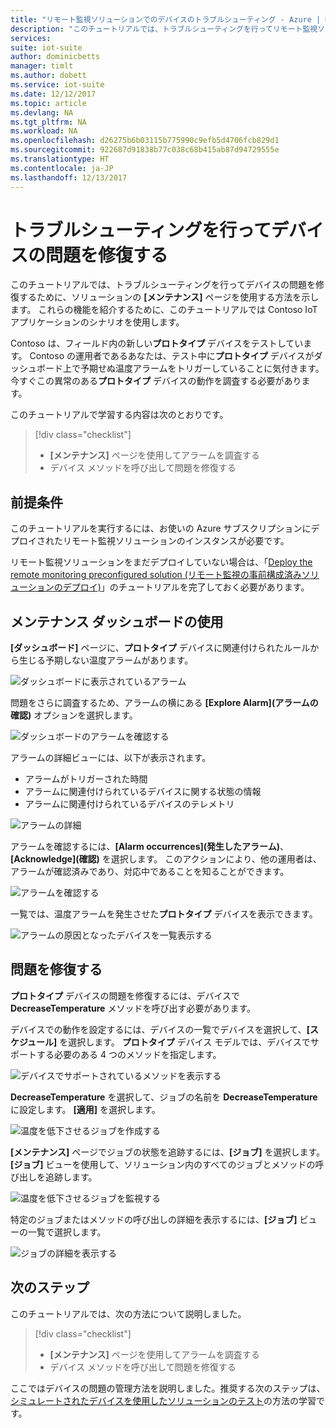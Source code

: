 ```yaml
---
title: "リモート監視ソリューションでのデバイスのトラブルシューティング - Azure | Microsoft Docs"
description: "このチュートリアルでは、トラブルシューティングを行ってリモート監視ソリューションでのデバイスの問題を修復する方法を示します。"
services: 
suite: iot-suite
author: dominicbetts
manager: timlt
ms.author: dobett
ms.service: iot-suite
ms.date: 12/12/2017
ms.topic: article
ms.devlang: NA
ms.tgt_pltfrm: NA
ms.workload: NA
ms.openlocfilehash: d26275b6b03115b775990c9efb5d4706fcb829d1
ms.sourcegitcommit: 922687d91838b77c038c68b415ab87d94729555e
ms.translationtype: HT
ms.contentlocale: ja-JP
ms.lasthandoff: 12/13/2017
---
```

# <a name="troubleshoot-and-remediate-device-issues"></a>トラブルシューティングを行ってデバイスの問題を修復する

このチュートリアルでは、トラブルシューティングを行ってデバイスの問題を修復するために、ソリューションの **[メンテナンス]** ページを使用する方法を示します。 これらの機能を紹介するために、このチュートリアルでは Contoso IoT アプリケーションのシナリオを使用します。

Contoso は、フィールド内の新しい**プロトタイプ** デバイスをテストしています。 Contoso の運用者であるあなたは、テスト中に**プロトタイプ** デバイスがダッシュボード上で予期せぬ温度アラームをトリガーしていることに気付きます。 今すぐこの異常のある**プロトタイプ** デバイスの動作を調査する必要があります。

このチュートリアルで学習する内容は次のとおりです。

>[!div class="checklist"]
> * **[メンテナンス]** ページを使用してアラームを調査する
> * デバイス メソッドを呼び出して問題を修復する

## <a name="prerequisites"></a>前提条件

このチュートリアルを実行するには、お使いの Azure サブスクリプションにデプロイされたリモート監視ソリューションのインスタンスが必要です。

リモート監視ソリューションをまだデプロイしていない場合は、「[Deploy the remote monitoring preconfigured solution (リモート監視の事前構成済みソリューションのデプロイ)](iot-suite-remote-monitoring-deploy.md)」のチュートリアルを完了しておく必要があります。

## <a name="use-the-maintenance-dashboard"></a>メンテナンス ダッシュボードの使用

**[ダッシュボード]** ページに、**プロトタイプ** デバイスに関連付けられたルールから生じる予期しない温度アラームがあります。

![ダッシュボードに表示されているアラーム](media/iot-suite-remote-monitoring-maintain/dashboardalarm.png)

問題をさらに調査するため、アラームの横にある **[Explore Alarm]\(アラームの確認\)** オプションを選択します。

![ダッシュボードのアラームを確認する](media/iot-suite-remote-monitoring-maintain/dashboardexplorealarm.png)

アラームの詳細ビューには、以下が表示されます。

* アラームがトリガーされた時間
* アラームに関連付けられているデバイスに関する状態の情報
* アラームに関連付けられているデバイスのテレメトリ

![アラームの詳細](media/iot-suite-remote-monitoring-maintain/maintenancealarmdetail.png)

アラームを確認するには、**[Alarm occurrences]\(発生したアラーム\)**、**[Acknowledge]\(確認\)** を選択します。 このアクションにより、他の運用者は、アラームが確認済みであり、対応中であることを知ることができます。

![アラームを確認する](media/iot-suite-remote-monitoring-maintain/maintenanceacknowledge.png)

一覧では、温度アラームを発生させた**プロトタイプ** デバイスを表示できます。

![アラームの原因となったデバイスを一覧表示する](media/iot-suite-remote-monitoring-maintain/maintenanceresponsibledevice.png)

## <a name="remediate-the-issue"></a>問題を修復する

**プロトタイプ** デバイスの問題を修復するには、デバイスで **DecreaseTemperature** メソッドを呼び出す必要があります。

デバイスでの動作を設定するには、デバイスの一覧でデバイスを選択して、**[スケジュール]** を選択します。 **プロトタイプ** デバイス モデルでは、デバイスでサポートする必要のある 4 つのメソッドを指定します。

![デバイスでサポートされているメソッドを表示する](media/iot-suite-remote-monitoring-maintain/maintenancemethods.png)

**DecreaseTemperature** を選択して、ジョブの名前を **DecreaseTemperature** に設定します。 **[適用]** を選択します。

![温度を低下させるジョブを作成する](media/iot-suite-remote-monitoring-maintain/maintenancecreatejob.png)

**[メンテナンス]** ページでジョブの状態を追跡するには、**[ジョブ]** を選択します。 **[ジョブ]** ビューを使用して、ソリューション内のすべてのジョブとメソッドの呼び出しを追跡します。

![温度を低下させるジョブを監視する](media/iot-suite-remote-monitoring-maintain/maintenancerunningjob.png)

特定のジョブまたはメソッドの呼び出しの詳細を表示するには、**[ジョブ]** ビューの一覧で選択します。

![ジョブの詳細を表示する](media/iot-suite-remote-monitoring-maintain/maintenancejobdetail.png)

## <a name="next-steps"></a>次のステップ

このチュートリアルでは、次の方法について説明しました。

<!-- Repeat task list from intro -->
>[!div class="checklist"]
> * **[メンテナンス]** ページを使用してアラームを調査する
> * デバイス メソッドを呼び出して問題を修復する

ここではデバイスの問題の管理方法を説明しました。推奨する次のステップは、[シミュレートされたデバイスを使用したソリューションのテスト](iot-suite-remote-monitoring-test.md)の方法の学習です。

<!-- Next tutorials in the sequence -->